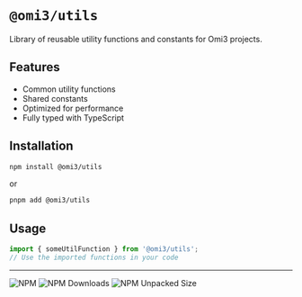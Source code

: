 # `@omi3/utils`

Library of reusable utility functions and constants for Omi3 projects.

## Features

- Common utility functions
- Shared constants
- Optimized for performance
- Fully typed with TypeScript

## Installation

```bash
npm install @omi3/utils
```
or

```bash
pnpm add @omi3/utils
```

## Usage

```typescript
import { someUtilFunction } from '@omi3/utils';
// Use the imported functions in your code
```
---
<img alt="NPM" src="https://img.shields.io/npm/v/@omi3/utils?color=red&label=npm&logo=npm&logoColor=red">
<img alt="NPM Downloads" src="https://img.shields.io/npm/dm/@omi3/utils">
<img alt="NPM Unpacked Size" src="https://img.shields.io/npm/unpacked-size/@omi3/utils">


